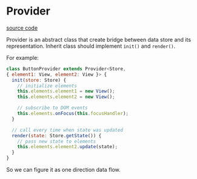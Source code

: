 # Provider

[source code](https://github.com/unpredictable-username/jquery-plugin-range-slider/blob/master/src/core/provider.ts)

Provider is an abstract class that create bridge between data store and its representation.
Inherit class should implement `init()` and `render()`.

For example:

```javascript
class ButtonProvider extends Provider<Store,
{ element1: View, element2: View }> {
  init(store: Store) {
    // initialize elements
    this.elements.element1 = new View();
    this.elements.element2 = new View();

    // subscribe to DOM events
    this.elements.onFocus(this.focusHandler);
  }

  // call every time when state was updated
  render(state: Store.getState()) {
    // pass new state to elements
    this.elements.element2.update(state);
  }
}
```

So we can figure it as one direction data flow.
